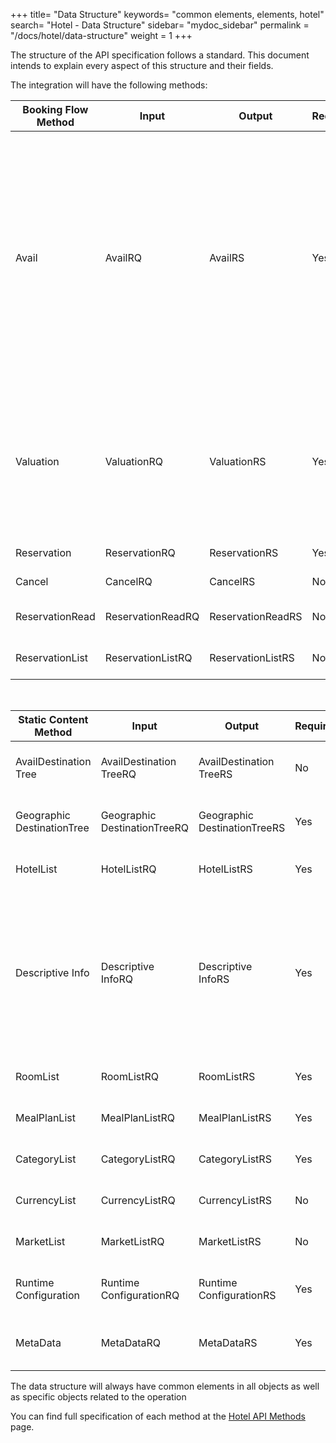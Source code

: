 +++
title= "Data Structure"
keywords= "common elements, elements, hotel"
search= "Hotel - Data Structure"
sidebar= "mydoc_sidebar"
permalink = "/docs/hotel/data-structure"
weight = 1
+++

The structure of the API specification follows a standard. This document intends to explain every aspect of this structure and their fields. 

The integration will have the following methods:


| **Booking Flow Method**                | **Input**                   | **Output**                  | **Required** | **Description** |
| ------------------------- | --------------------------- | --------------------------- | ------------ | --------------- |
| Avail                     | AvailRQ                     | AvailRS                     | Yes          | Makes an availability request to check which rooms are available for the requested hotels or for the hotels in the requested destination for a given range of dates and for a given pax distribution. |
| Valuation                 | ValuationRQ                 | ValuationRS                 | Yes          | Makes a quote of an option selected from availability response: updates price and shows cancellation policies. |
| Reservation               | ReservationRQ               | ReservationRS               | Yes          | Makes a booking. |
| Cancel                    | CancelRQ                    | CancelRS                    | No           | Cancels a booking. |
| ReservationRead           | ReservationReadRQ           | ReservationReadRS           | No           | Retrieves booking details. |
| ReservationList           | ReservationListRQ           | ReservationListRS           | No           | Retrieves a list of bookings. |

</br>

| **Static Content Method**                | **Input**                   | **Output**                  | **Required** | **Description** |
| ------------------------- | --------------------------- | --------------------------- | ------------ | --------------- |
| AvailDestination Tree      | AvailDestination TreeRQ      | AvailDestination TreeRS      | No           | Returns a tree of available destinations. |
| Geographic DestinationTree | Geographic DestinationTreeRQ | Geographic DestinationTreeRS | Yes          | Returns a tree of supplier's destinations. |
| HotelList                 | HotelListRQ                 | HotelListRS                 | Yes          | Returns a list of available hotels. |
| Descriptive Info           | Descriptive InfoRQ           | Descriptive InfoRS           | Yes          | Retrieves information for current hotel such as photos, descriptions, amenities,etc as well as basic info (code,name, town, address, contact). |
| RoomList                  | RoomListRQ                  | RoomListRS                  | Yes           | Returns available room types. |
| MealPlanList              | MealPlanListRQ              | MealPlanListRS              | Yes          | Returns a list of available boards. |
| CategoryList              | CategoryListRQ              | CategoryListRS              | Yes  	       | Returns a list of available categories. |
| CurrencyList              | CurrencyListRQ              | CurrencyListRS              | No          | Returns a list of available currencies. |
| MarketList              | MarketListRQ              | MarketListRS              | No  	       | Returns a list of available markets. |
| Runtime Configuration      | Runtime ConfigurationRQ      | Runtime ConfigurationRS      | Yes          |Retrieves the supplier’s run-time configuration. |
| MetaData       | MetaDataRQ       | MetaDataRS       | Yes          | Retrieves the supplier’s static configuration. |


The data structure will always have common elements in all objects as well as specific objects related to the operation

You can find full specification of each method at the [Hotel API Methods](/hotelpullsellers/methods/) page.
